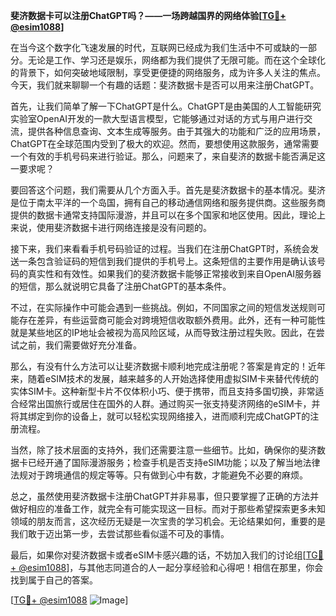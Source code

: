 **斐济数据卡可以注册ChatGPT吗？——一场跨越国界的网络体验[[TG💪+ @esim1088](https://t.me/s/esim1088)]**

在当今这个数字化飞速发展的时代，互联网已经成为我们生活中不可或缺的一部分。无论是工作、学习还是娱乐，网络都为我们提供了无限可能。而在这个全球化的背景下，如何突破地域限制，享受更便捷的网络服务，成为许多人关注的焦点。今天，我们就来聊聊一个有趣的话题：斐济数据卡是否可以用来注册ChatGPT。

首先，让我们简单了解一下ChatGPT是什么。ChatGPT是由美国的人工智能研究实验室OpenAI开发的一款大型语言模型，它能够通过对话的方式与用户进行交流，提供各种信息查询、文本生成等服务。由于其强大的功能和广泛的应用场景，ChatGPT在全球范围内受到了极大的欢迎。然而，要想使用这款服务，通常需要一个有效的手机号码来进行验证。那么，问题来了，来自斐济的数据卡能否满足这一要求呢？

要回答这个问题，我们需要从几个方面入手。首先是斐济数据卡的基本情况。斐济是位于南太平洋的一个岛国，拥有自己的移动通信网络和服务提供商。这些服务商提供的数据卡通常支持国际漫游，并且可以在多个国家和地区使用。因此，理论上来说，使用斐济数据卡进行网络连接是没有问题的。

接下来，我们来看看手机号码验证的过程。当我们在注册ChatGPT时，系统会发送一条包含验证码的短信到我们提供的手机号上。这条短信的主要作用是确认该号码的真实性和有效性。如果我们的斐济数据卡能够正常接收到来自OpenAI服务器的短信，那么就说明它具备了注册ChatGPT的基本条件。

不过，在实际操作中可能会遇到一些挑战。例如，不同国家之间的短信发送规则可能存在差异，有些运营商可能会对跨境短信收取额外费用。此外，还有一种可能性就是某些地区的IP地址会被视为高风险区域，从而导致注册过程失败。因此，在尝试之前，我们需要做好充分准备。

那么，有没有什么方法可以让斐济数据卡顺利地完成注册呢？答案是肯定的！近年来，随着eSIM技术的发展，越来越多的人开始选择使用虚拟SIM卡来替代传统的实体SIM卡。这种新型卡片不仅体积小巧、便于携带，而且支持多国切换，非常适合经常出国旅行或居住在国外的人群。通过购买一张支持斐济网络的eSIM卡，并将其绑定到你的设备上，就可以轻松实现网络接入，进而顺利完成ChatGPT的注册流程。

当然，除了技术层面的支持外，我们还需要注意一些细节。比如，确保你的斐济数据卡已经开通了国际漫游服务；检查手机是否支持eSIM功能；以及了解当地法律法规对于跨境通信的规定等等。只有做到心中有数，才能避免不必要的麻烦。

总之，虽然使用斐济数据卡注册ChatGPT并非易事，但只要掌握了正确的方法并做好相应的准备工作，就完全有可能实现这一目标。而对于那些希望探索更多未知领域的朋友而言，这次经历无疑是一次宝贵的学习机会。无论结果如何，重要的是我们敢于迈出第一步，去尝试那些看似遥不可及的事情。

最后，如果你对斐济数据卡或者eSIM卡感兴趣的话，不妨加入我们的讨论组[[TG💪+ @esim1088](https://t.me/s/esim1088)]，与其他志同道合的人一起分享经验和心得吧！相信在那里，你会找到属于自己的答案。

[[TG💪+ @esim1088](https://t.me/s/esim1088) ![Image](https://i.postimg.cc/4NQfJmqS/Snipaste-2025-05-13-00-14-12.png)]